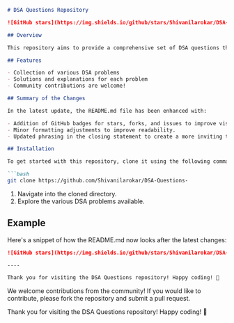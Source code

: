 ```markdown
# DSA Questions Repository

![GitHub stars](https://img.shields.io/github/stars/Shivanilarokar/DSA-Questions-?style=social) ![GitHub forks](https://img.shields.io/github/forks/Shivanilarokar/DSA-Questions-?style=social) ![GitHub issues](https://img.shields.io/github/issues/Shivanilarokar/DSA-Questions-?style=social)

## Overview

This repository aims to provide a comprehensive set of DSA questions that can help you in practicing and mastering data structures and algorithms. The collection is suitable for beginners as well as experienced programmers looking to brush up on their skills.

## Features

- Collection of various DSA problems
- Solutions and explanations for each problem
- Community contributions are welcome!

## Summary of the Changes

In the latest update, the README.md file has been enhanced with:

- Addition of GitHub badges for stars, forks, and issues to improve visibility.
- Minor formatting adjustments to improve readability.
- Updated phrasing in the closing statement to create a more inviting tone.

## Installation

To get started with this repository, clone it using the following command:

```bash
git clone https://github.com/Shivanilarokar/DSA-Questions-
```

1. Navigate into the cloned directory.
2. Explore the various DSA problems available.

## Example

Here's a snippet of how the README.md now looks after the latest changes:

```markdown
![GitHub stars](https://img.shields.io/github/stars/Shivanilarokar/DSA-Questions-?style=social) ![GitHub forks](https://img.shields.io/github/forks/Shivanilarokar/DSA-Questions-?style=social) ![GitHub issues](https://img.shields.io/github/issues/Shivanilarokar/DSA-Questions-?style=social)

----

Thank you for visiting the DSA Questions repository! Happy coding! 🎉
```

We welcome contributions from the community! If you would like to contribute, please fork the repository and submit a pull request.

Thank you for visiting the DSA Questions repository! Happy coding! 🎉
```